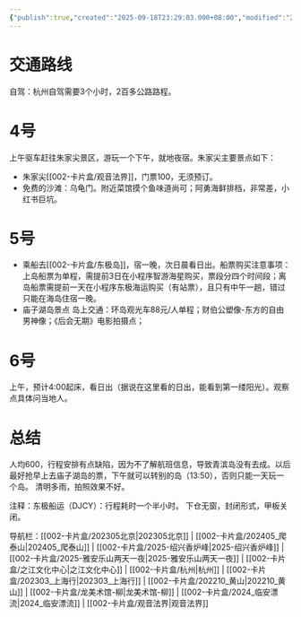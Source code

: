 ```yaml
---
{"publish":true,"created":"2025-09-18T23:29:03.000+08:00","modified":"2025-09-19T00:05:06.638+08:00","cssclasses":""}
---
```



# 交通路线
自驾：杭州自驾需要3个小时，2百多公路路程。

# 4号
上午驱车赶往朱家尖景区，游玩一个下午，就地夜宿。朱家尖主要景点如下：
* 朱家尖[[002-卡片盒/观音法界]]，门票100，无须预订。
* 免费的沙滩：乌龟门。附近菜馆摸个鱼味道尚可；阿勇海鲜排档，非常差，小红书巨坑。
# 5号
* 乘船去[[002-卡片盒/东极岛]]，宿一晚，次日晨看日出。船票购买注意事项：上岛船票为单程，需提前3日在小程序​智游海星​购买，票段分四个时间段；离岛船票需提前一天在小程序​东极海运​购买（有站票），且只有中午一趟，错过只能在海岛住宿一晚。
* 庙子湖岛景点
岛上交通：环岛观光车88元/人单程；财伯公塑像-东方的自由男神像；《后会无期》电影拍摄点；
# 6号
上午，预计4:00起床，看日出（据说在这里看的日出，能看到第一缕阳光）。观察点具体问当地人。
# 总结
人均600，行程安排有点缺陷，因为不了解航班信息，导致青滨岛没有去成。以后最好抢早上去庙子湖岛的票，下午就可以转别的岛（13:50），否则只能一天玩一个岛。
清明多雨，拍照效果不好。


注释：东极船运（DJCY）：行程耗时一个半小时。 下仓无窗，封闭形式，甲板关闭。


导航栏：[[002-卡片盒/202305北京\|202305北京]] | [[002-卡片盒/202405_爬泰山\|202405_爬泰山]] | [[002-卡片盒/2025-绍兴香炉峰\|2025-绍兴香炉峰]] | [[002-卡片盒/2025-雅安乐山两天一夜\|2025-雅安乐山两天一夜]] | [[002-卡片盒/之江文化中心\|之江文化中心]] | [[002-卡片盒/杭州\|杭州]] | [[002-卡片盒/202303_上海行\|202303_上海行]] | [[002-卡片盒/202210_黄山\|202210_黄山]] | [[002-卡片盒/龙美术馆-柳\|龙美术馆-柳]] | [[002-卡片盒/2024_临安漂流\|2024_临安漂流]] | [[002-卡片盒/观音法界\|观音法界]]